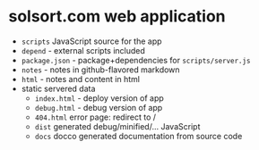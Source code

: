# solsort.com web application

- `scripts` JavaScript source for the app
- `depend` - external scripts included
- `package.json` - package+dependencies for `scripts/server.js`
- `notes` - notes in github-flavored markdown
- `html` - notes and content in html
- static servered data
    - `index.html` - deploy version of app
    - `debug.html` - debug version of app
    - `404.html` error page: redirect to /
    - `dist` generated debug/minified/... JavaScript
    - `docs` docco generated documentation from source code
